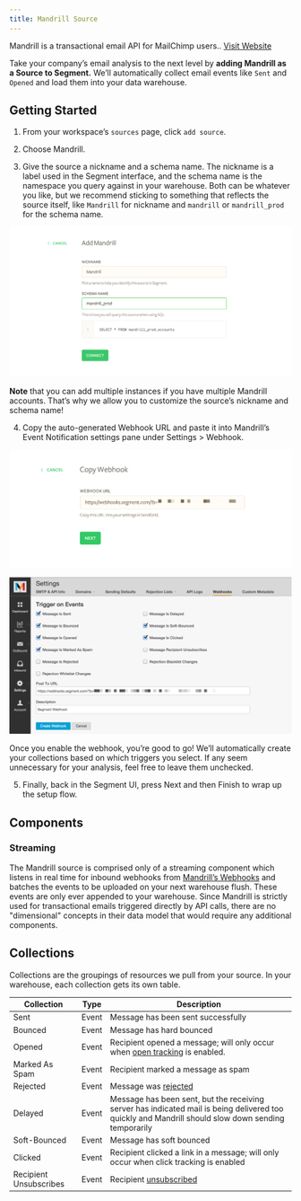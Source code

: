 ```yaml
---
title: Mandrill Source
---
```


Mandrill is a transactional email API for MailChimp users.. [Visit Website](http://www.mandrill.com/)

Take your company’s email analysis to the next level by **adding Mandrill as a Source to Segment.** We’ll automatically collect email events like `Sent` and `Opened` and load them into your data warehouse. 

## Getting Started

1. From your workspace’s `sources` page, click `add source`.

2. Choose Mandrill.

3. Give the source a nickname and a schema name. The nickname is a label used in the Segment interface, and the schema name is the namespace you query against in your warehouse. Both can be whatever you like, but we recommend sticking to something that reflects the source itself, like `Mandrill` for nickname and `mandrill` or `mandrill_prod` for the schema name.

  ![](images/517874_Screen+Shot+2016-02-16+at+11.51.04+PM.png)

  **Note** that you can add multiple instances if you have multiple Mandrill accounts. That’s why we allow you to customize the source’s nickname and schema name!

4. Copy the auto-generated Webhook URL and paste it into Mandrill’s Event Notification settings pane under Settings > Webhook.

  ![](images/Webhook.png)

  ![](images/795640_mandrill-settings.png)

  Once you enable the webhook, you’re good to go! We’ll automatically create your collections based on which triggers you select. If any seem unnecessary for your analysis, feel free to leave them unchecked.

5. Finally, back in the Segment UI, press Next and then Finish to wrap up the setup flow.

## Components

### Streaming

The Mandrill source is comprised only of a streaming component which listens in real time for inbound webhooks from [Mandrill’s Webhooks](https://mandrill.zendesk.com/hc/en-us/articles/205583217-Introduction-to-Webhooks) and batches the events to be uploaded on your next warehouse flush. These events are only ever appended to your warehouse. Since Mandrill is strictly used for transactional emails triggered directly by API calls, there are no "dimensional" concepts in their data model that would require any additional components.


## Collections

Collections are the groupings of resources we pull from your source. In your warehouse, each collection gets its own table.


|  Collection | Type | Description |
|  ------ | ------ | ------ |
|  Sent | Event | Message has been sent successfully |
|  Bounced | Event | Message has hard bounced |
|  Opened | Event | Recipient opened a message; will only occur when [open tracking](http://help.mandrill.com/entries/23298476-How-does-open-tracking-work-) is enabled. |
|  Marked As Spam | Event | Recipient marked a message as spam |
|  Rejected | Event | Message was [rejected](http://help.mandrill.com/entries/22880521-What-is-a-rejected-email-Rejection-Blacklist-) |
|  Delayed | Event | Message has been sent, but the receiving server has indicated mail is being delivered too quickly and Mandrill should slow down sending temporarily |
|  Soft-Bounced | Event | Message has soft bounced |
|  Clicked | Event | Recipient clicked a link in a message; will only occur when click tracking is enabled |
|  Recipient Unsubscribes | Event | Recipient [unsubscribed](http://help.mandrill.com/entries/22880521-What-is-a-rejected-email-Rejection-Blacklist-) |
